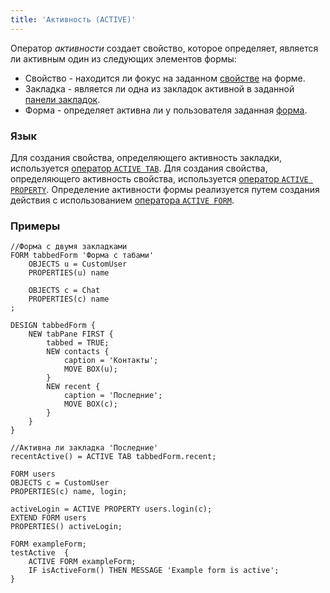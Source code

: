 ```yaml
---
title: 'Активность (ACTIVE)'
---
```


Оператор *активности* создает свойство, которое определяет, является ли активным один из следующих элементов формы:

-   Свойство - находится ли фокус на заданном [свойстве](Properties.md) на форме.
-   Закладка - является ли одна из закладок активной в заданной [панели закладок](Form_design.md#containers).
-   Форма - определяет активна ли у пользователя заданная [форма](Forms.md).

### Язык

Для создания свойства, определяющего активность закладки, используется [оператор `ACTIVE TAB`](ACTIVE_TAB_operator.md). 
Для создания свойства, определяющего активность свойства, используется [оператор `ACTIVE PROPERTY`](ACTIVE_PROPERTY_operator.md). 
Определение активности формы реализуется путем создания действия с использованием [оператора `ACTIVE FORM`](ACTIVE_FORM_operator.md).

### Примеры

```lsf
//Форма с двумя закладками
FORM tabbedForm 'Форма с табами'
    OBJECTS u = CustomUser
    PROPERTIES(u) name

    OBJECTS c = Chat
    PROPERTIES(c) name
;

DESIGN tabbedForm {
    NEW tabPane FIRST {
        tabbed = TRUE;
        NEW contacts {
            caption = 'Контакты';
            MOVE BOX(u);
        }
        NEW recent {
            caption = 'Последние';
            MOVE BOX(c);
        }
    }
}

//Активна ли закладка 'Последние'
recentActive() = ACTIVE TAB tabbedForm.recent;
```

```lsf
FORM users
OBJECTS c = CustomUser
PROPERTIES(c) name, login;

activeLogin = ACTIVE PROPERTY users.login(c);
EXTEND FORM users
PROPERTIES() activeLogin;
```

```lsf
FORM exampleForm;
testActive  {
    ACTIVE FORM exampleForm;
    IF isActiveForm() THEN MESSAGE 'Example form is active';
}
```

  
